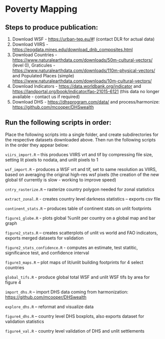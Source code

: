 # Poverty Mapping

## Steps to produce publication:

1. Download WSF - https://urban-tep.eu/#! (contact DLR for actual data)
2. Download VIIRS - https://eogdata.mines.edu/download_dnb_composites.html
3. Download Countries - https://www.naturalearthdata.com/downloads/50m-cultural-vectors/ (level 0), Graticules - https://www.naturalearthdata.com/downloads/110m-physical-vectors/ and Populated Places (simple) https://www.naturalearthdata.com/downloads/10m-cultural-vectors/
4. Download Indicators -	https://data.worldbank.org/indicator and	https://landportal.org/book/indicator/fao-21015-6121 (this data no longer available - contact us if required)
5. Download DHS - https://dhsprogram.com/data/ and process/harmonize: https://github.com/mcooper/DHSwealth


## Run the following scripts in order:

Place the following scripts into a single folder, and create subdirectories for the respective datasets downloaded above. Then run the following scripts in the order they appear below:

`viirs_import.R` – this produces VIIRS vrt and tif by compressing file size, setting lit pixels to nodata, and unlit pixels to 1

`wsf_import.R` - produces a WSF vrt and tif, set to same resolution as VIIRS, based on averaging the original high-res wsf pixels (the creation of the new global tif currently is slow - working to improve speed)

`cntry_rasterize.R` – rasterize country polygon needed for zonal statistics

`extract_zonal.R` - creates country level darkness statistics – exports csv file

`continent_stats.R` – produces table of continent stats on unlit footprints

`figure1_globe.R` - plots global %unlit per country on a global map and bar graph

`figure2_stats.R` – creates scatterplots of unlit vs world and FAO indicators, exports merged datasets for validation

`figure2_stats_confidence.R` - computes an estimate, test statitic, significance test, and confidence interval 

`figure3_maps.R` – plot maps of lit/unlit building footprints for 4 select countries

`global_tifs.R` - produce global total WSF and unlit WSF tifs by area for figure 4

`import_dhs.R` – import DHS data coming from harmonization: https://github.com/mcooper/DHSwealth

`explore_dhs.R` – reformat and visualize data

`figure4_dhs.R` – country level DHS boxplots, also exports dataset for validation statistics

`figure4_val.R` - country level validation of DHS and unlit settlements

